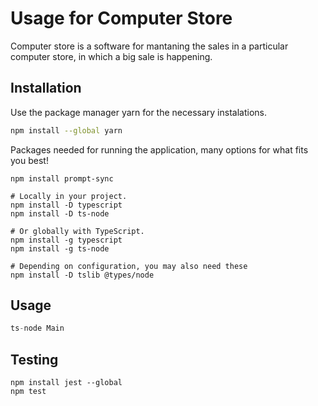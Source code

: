 # Usage for Computer Store

Computer store is a software for mantaning the sales in a particular computer store, in which a big sale is happening.

## Installation

Use the package manager yarn for the necessary instalations.

```bash
npm install --global yarn
```
Packages needed for running the application, many options for what fits you best!

```needed for runing the application
npm install prompt-sync

# Locally in your project.
npm install -D typescript
npm install -D ts-node

# Or globally with TypeScript.
npm install -g typescript
npm install -g ts-node

# Depending on configuration, you may also need these
npm install -D tslib @types/node
```
## Usage

```TypeScript
ts-node Main 
```
## Testing

```Jestjs
npm install jest --global
npm test
```

